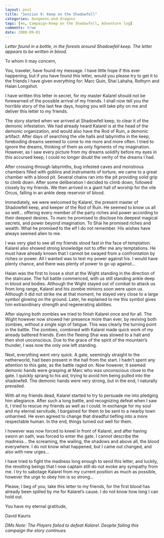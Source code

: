 ```yaml
---
layout: post
title: "Session 9: Keep on the Shadowfell"
categories: dungeons-and-dragons
tags: [4e, Campaign-Keep on the Shadowfell, Adventure log]
comments: true
date: 2008-09-01
---
```


*Letter found in a bottle, in the forests around Shadowfell keep. The letter appears to be written in blood.*

To whom it may concern,

You, traveler, have found my message. I have little hope if this ever happening, but if you have found this letter, would you please try to get it to the friends I have given everything for: Marc Quin, Shai Lahaha, Rothyrn and Haian Longshot.

I have written this letter in secret, for my master Kalarel should not be forewarned of the possible arrival of my friends. I shall now tell you the horrible story of the last few days, hoping you will take pity on me and deliver this letter to my friends.

The story started when we arrived at Shadowfell keep, to clear it of the demonic infestation. We had already heard Kalarel is at the head of the demonic organization, and would also have the Rod of Ruin, a demonic artifact. After days of searching the vile halls and labyrinths in the keep, foreboding dreams seemed to come to me more and more often. I tried to ignore the dreams, thinking of them as only figments of my imagination. However, as I saw every picture from my dreams solidify before my eyes in this accursed keep, I could no longer doubt the verity of the dreams I had.

After crossing through labyrinths, bug infested caves and monstrous chambers filled with goblins and instruments of torture, we came to a great chamber with a blood pit. Several chains ran into the pit providing solid grip to climb down. After some deliberation I decided to climb down, followed closely by my friends. We then arrived in a giant hall of worship for the vile Orcus, falling in an ankle deep reservoir of blood.

Immediately, we were welcomed by Kalarel, the present master of Shadowfell keep, and keeper of the Rod of Ruin. He seemed to know us all so well… offering every member of the party riches and power according to their deepest desires. To marc he promised to disclose his deepest magical secrets, and power beyond imagination. To Shai he promised riches and wealth. What he promised to the elf I do not remember. His wishes have always seemed alien to me.

I was very glad to see all my friends stood fast in the face of temptation. Kalarel also showed strong knowledge not to offer me any temptations. He must have already known that I cannot be swayed from a confrontation by riches or power. All I wanted was to test my power against his. I would have plenty chance, and there was plenty of power to go up against…

Haian was the first to loose a shot at the Wight standing in the direction of the staircase. The full battle commenced, with us still standing ankle deep in blood and bodies. Although the Wight stayed out of combat to attack us from long range, Kalarel and his zombie minions soon were upon us. Although it did not strike me at that moment, he stayed very close to a large symbol glowing on the ground. Later, he explained to me this symbol gives him extraordinary strength and regenerating abilities.

After slaying both zombies we tried to finish Kalarel once and for all. The Wight however now showed her presence more than ever, by reviving both zombies, without a single sign of fatigue. This was clearly the turning point in the battle. The zombies, combined with Kalarel made quick work of my already battered friends. Even the fleeing Shai was slowed to a halt and then shot unconscious. Due to the grace of the spirit of the mountain’s thunder, I was now the only one left standing.

Next, everything went very quick. A gate, seemingly straight to the netherworld, had been present in the hall from the start. I hadn’t spent any attention to this gate, as the battle raged on. Now however, It seemed demonic hands were grasping at Marc who was unconscious close to the gate. I quickly sprang to his aid, trying to avoid him being pulled into the shadowfell. The demonic hands were very strong, but in the end, I naturally prevailed.

With all my friends dead, Kalarel started to try to persuade me into pledging him allegiance. After such a long battle, and recognizing defeat when I saw it, I tried to rescue my friends as well as I could. In exchange for my soul and my eternal servitude, I bargained for them to be sent to a nearby town unharmed. He even agreed to change that dreadful tiefling into a more respectable human. In the end, things turned out well for them.

I however was now forced to kneel in front of Kalarel, and after having sworn an oath, was forced to enter the gate. I cannot describe the madness… the screaming, the wailing, the shadows and above all, the blood everywhere. I do not know what happened, but I came out changed, and also with new urges…

I have tried to fight the madness long enough to send this letter, and luckily, the revolting beings that I now captain still do not evoke any sympathy from me. I try to sabotage Kalarel from my current position as much as possible, however the urge to obey him is so strong…

Please, I beg of you, take this letter to my friends, for the first blood has already been spilled by me for Kalarel’s cause. I do not know how long I can hold out.

You have my eternal gratitude,

David Kauris

*DMs Note: The Players failed to defeat Kalarel. Despite failing this campaign the story continues.*